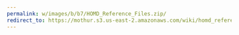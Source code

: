 ```yaml
---
permalink: w/images/b/b7/HOMD_Reference_Files.zip/
redirect_to: https://mothur.s3.us-east-2.amazonaws.com/wiki/homd_reference_files.zip
---
```


